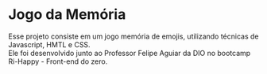 # Jogo da Memória

Esse projeto consiste em um jogo memória de emojis, utilizando técnicas de Javascript, HMTL e CSS. <br/>
Ele foi desenvolvido junto ao Professor Felipe Aguiar da DIO  no bootcamp Ri-Happy - Front-end do zero.
